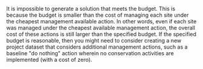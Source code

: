It is impossible to generate a solution that meets the budget. This is because the budget is smaller than the cost of managing each site under the cheapest management available action. In other words, even if each site was managed under the cheapest available management action, the overall cost of these actions is still larger than the specified budget. If the specified budget is reasonable, then you might need to consider creating a new project dataset that considers additional management actions, such as a baseline "do nothing" action wherein no conservation activities are implemented (with a cost of zero).
